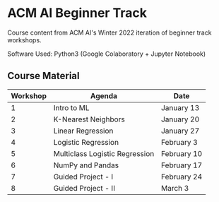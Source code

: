 # ACM AI Beginner Track

Course content from ACM AI's Winter 2022 iteration of beginner track workshops.

Software Used: Python3 (Google Colaboratory + Jupyter Notebook)

## Course Material

Workshop | Agenda | Date  
--- | --- | --- 
1 |  Intro to ML | January 13
2 |  K-Nearest Neighbors | January 20
3 |  Linear Regression | January 27
4 |  Logistic Regression | February 3 
5 |  Multiclass Logistic Regression | February 10
6 |  NumPy and Pandas | February 17
7 |  Guided Project - I | February 24
8 |  Guided Project - II | March 3

